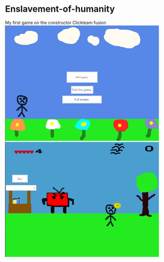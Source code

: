 # Enslavement-of-humanity
My first game on the constructor Clickteam fusion 
![alt text](./docs/1.png)
![alt text](./docs/2.png)
